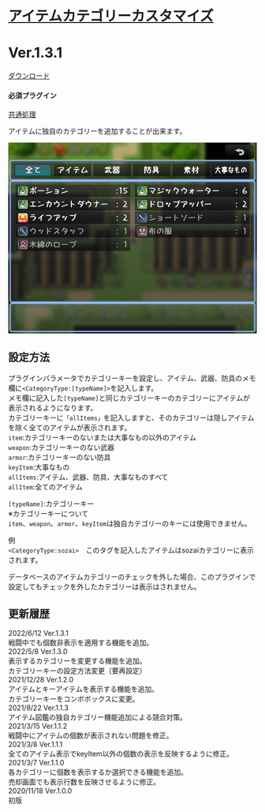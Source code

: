# [アイテムカテゴリーカスタマイズ](https://raw.githubusercontent.com/nuun888/MZ/master/NUUN_ItemCategory.js)
# Ver.1.3.1
[ダウンロード](https://raw.githubusercontent.com/nuun888/MZ/master/NUUN_ItemCategory.js)
#### 必須プラグイン
[共通処理](https://raw.githubusercontent.com/nuun888/MZ/master/NUUN_Base.js)  

アイテムに独自のカテゴリーを追加することが出来ます。  

![画像](img/ItemCategory1.png)  

## 設定方法
プラグインパラメータでカテゴリーキーを設定し、アイテム、武器、防具のメモ欄に`<CategoryType:[typeName]>`を記入します。  
メモ欄に記入した`[typeName]`と同じカテゴリーキーのカテゴリーにアイテムが表示されるようになります。  
カテゴリーキーに`「allItems」`を記入しますと、そのカテゴリーは隠しアイテムを除く全てのアイテムが表示されます。  
`item`:カテゴリーキーのないまたは大事なもの以外のアイテム  
`weapon`:カテゴリーキーのない武器  
`armor`:カテゴリーキーのない防具  
`keyItem`:大事なもの  
`allItems`:アイテム、武器、防具、大事なものすべて  
`allItem`:全てのアイテム  

`[typeName]`:カテゴリーキー  
※カテゴリーキーについて  
`item`、`weapon`、`armor`、`keyItem`は独自カテゴリーのキーには使用できません。  

例  
`<CategoryType:sozai>`　このタグを記入したアイテムはsozaiカテゴリーに表示されます。  

データベースのアイテムカテゴリーのチェックを外した場合、このプラグインで設定してもチェックを外したカテゴリーは表示はされません。  

## 更新履歴
2022/6/12 Ver.1.3.1  
戦闘中でも個数非表示を適用する機能を追加。  
2022/5/8 Ver.1.3.0  
表示するカテゴリーを変更する機能を追加。  
カテゴリーキーの設定方法変更（要再設定）  
2021/12/28 Ver.1.2.0  
アイテムとキーアイテムを表示する機能を追加。  
カテゴリーキーをコンボボックスに変更。  
2021/8/22 Ver.1.1.3  
アイテム図鑑の独自カテゴリー機能追加による競合対策。  
2021/3/15 Ver.1.1.2  
戦闘中にアイテムの個数が表示されない問題を修正。  
2021/3/8 Ver.1.1.1  
全てのアイテム表示でkeyItem以外の個数の表示を反映するように修正。  
2021/3/7 Ver.1.1.0  
各カテゴリーに個数を表示するか選択できる機能を追加。  
売却画面でも表示行数を反映させるように修正。  
2020/11/18 Ver.1.0.0  
初版  
